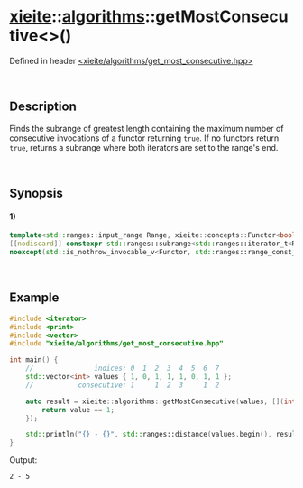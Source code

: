 # [xieite](../../xieite.md)\:\:[algorithms](../../algorithms.md)\:\:getMostConsecutive\<\>\(\)
Defined in header [<xieite/algorithms/get_most_consecutive.hpp>](../../../include/xieite/algorithms/get_most_consecutive.hpp)

&nbsp;

## Description
Finds the subrange of greatest length containing the maximum number of consecutive invocations of a functor returning `true`. If no functors return `true`, returns a subrange where both iterators are set to the range's end.

&nbsp;

## Synopsis
#### 1)
```cpp
template<std::ranges::input_range Range, xieite::concepts::Functor<bool(std::ranges::range_const_reference_t<Range>)> Functor>
[[nodiscard]] constexpr std::ranges::subrange<std::ranges::iterator_t<Range>> getMostConsecutive(Range& range, Functor&& selector = Functor())
noexcept(std::is_nothrow_invocable_v<Functor, std::ranges::range_const_reference_t<Range>>);
```

&nbsp;

## Example
```cpp
#include <iterator>
#include <print>
#include <vector>
#include "xieite/algorithms/get_most_consecutive.hpp"

int main() {
    //               indices: 0  1  2  3  4  5  6  7
    std::vector<int> values { 1, 0, 1, 1, 1, 0, 1, 1 };
    //           consecutive: 1     1  2  3     1  2

    auto result = xieite::algorithms::getMostConsecutive(values, [](int value) -> bool {
        return value == 1;
    });

    std::println("{} - {}", std::ranges::distance(values.begin(), result.begin()), std::ranges::distance(values.begin(), result.end()));
}
```
Output:
```
2 - 5
```
